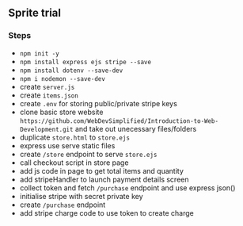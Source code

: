 ## Sprite trial

### Steps
- `npm init -y`
- `npm install express ejs stripe --save`
- `npm install dotenv --save-dev`
- `npm i nodemon --save-dev`
- create `server.js`
- create `items.json`
- create `.env` for storing public/private stripe keys
- clone basic store website `https://github.com/WebDevSimplified/Introduction-to-Web-Development.git` and take out unecessary files/folders
- duplicate `store.html` to `store.ejs`
- express use serve static files
- create `/store` endpoint to serve `store.ejs`
- call checkout script in store page
- add js code in page to get total items and quantity
- add stripeHandler to launch payment details screen
- collect token and fetch `/purchase` endpoint and use express json()
- initialise stripe with secret private key
- create `/purchase` endpoint
- add stripe charge code to use token to create charge